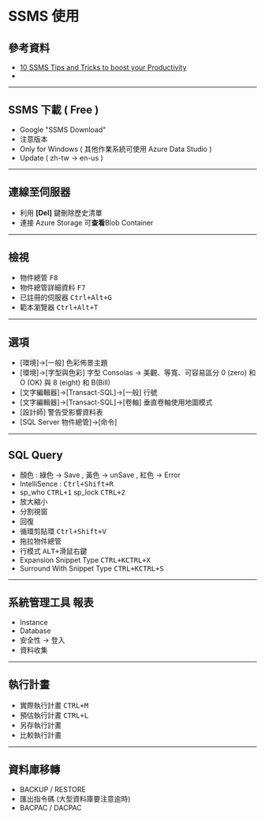 # SSMS 使用

## 參考資料
* [10 SSMS Tips and Tricks to boost your Productivity](https://www.sqlshack.com/10-ssms-tips-and-tricks-to-boost-your-productivity/)
*

---

## SSMS 下載 \( Free \)
* Google "SSMS Download"
* 注意版本
* Only for Windows \( 其他作業系統可使用 Azure Data Studio \)
* Update \( zh-tw →  en-us \)

---

## 連線至伺服器
* 利用 **[Del]** 鍵刪除歷史清單
* 連接 Azure Storage 可**查看**Blob Container

---

## 檢視
* 物件總管 <kbd>F8</kbd>
* 物件總管詳細資料 <kbd>F7<kbd>
* 已註冊的伺服器 <kbd>Ctrl+Alt+G</kbd>
* 範本瀏覽器 <kbd>Ctrl+Alt+T</kbd>

---

## 選項
* \[環境\]→\[一般\] 色彩佈景主題 
* \[環境\]→\[字型與色彩\] 字型 Consolas → 美觀、等寬、可容易區分 0 \(zero\) 和 O \(OK\) 與 8 \(eight\) 和 B\(Bill\)
* \[文字編輯器\]→\[Transact-SQL\]→\[一般\] 行號
* \[文字編輯器\]→\[Transact-SQL\]→\[卷軸\] 垂直卷軸使用地圖模式
* \[設計師\] 警告受影響資料表
* \[SQL Server 物件總管\]→\[命令\] 

---

## SQL Query
* 顏色 : 綠色 → Save , 黃色 → unSave , 紅色 → Error
* IntelliSence : <kbd>Ctrl+Shift+R</kbd>
* sp_who <kbd>CTRL+1</kbd> sp_lock <kbd>CTRL+2</kbd>
* 放大縮小
* 分割視窗
* 回復
* 循環剪貼環 <kbd>Ctrl+Shift+V</kbd>
* 拖拉物件總管
* 行模式 <kbd>ALT+滑鼠右鍵</kbd>
* Expansion Snippet Type <kbd>CTRL+K</kbd><kbd>CTRL+X</kbd>
* Surround With Snippet Type <kbd>CTRL+K</kbd><kbd>CTRL+S</kbd>

---

## 系統管理工具 報表
* Instance 
* Database 
* 安全性 → 登入 
* 資料收集 

---

## 執行計畫
* 實際執行計畫 <kbd>CTRL+M</kbd>
* 預估執行計畫 <kbd>CTRL+L</kbd>
* 另存執行計畫
* 比較執行計畫

---

## 資料庫移轉
* BACKUP / RESTORE
* 匯出指令碼 \(大型資料庫要注意逾時\)
* BACPAC / DACPAC
